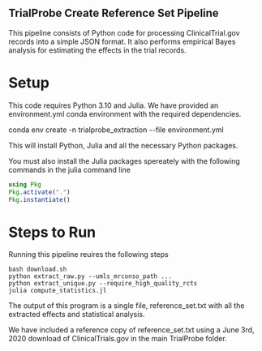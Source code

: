 ## TrialProbe Create Reference Set Pipeline

This pipeline consists of Python code for processing ClinicalTrial.gov records into a simple JSON format.
It also performs empirical Bayes analysis for estimating the effects in the trial records.

# Setup

This code requires Python 3.10 and Julia. 
We have provided an environment.yml conda environment with the required dependencies.

conda env create -n trialprobe_extraction --file environment.yml

This will install Python, Julia and all the necessary Python packages.

You must also install the Julia packages spereately with the following commands in the julia command line

```julia
using Pkg
Pkg.activate(".")
Pkg.instantiate()
```

# Steps to Run

Running this pipeline reuires the following steps

```
bash download.sh
python extract_raw.py --umls_mrconso_path ...
python extract_unique.py --require_high_quality_rcts
julia compute_statistics.jl
```

The output of this program is a single file, reference_set.txt with all the extracted effects and statistical analysis.

We have included a reference copy of reference_set.txt using a June 3rd, 2020 download of ClinicalTrials.gov in the main TrialProbe folder.